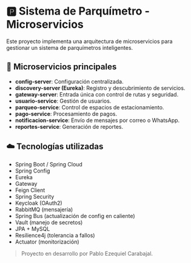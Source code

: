 # 🅿️ Sistema de Parquímetro - Microservicios

Este proyecto implementa una arquitectura de microservicios para gestionar un sistema de parquímetros inteligentes.

## 🔧 Microservicios principales

- **config-server**: Configuración centralizada.
- **discovery-server (Eureka)**: Registro y descubrimiento de servicios.
- **gateway-server**: Entrada única con control de rutas y seguridad.
- **usuario-service**: Gestión de usuarios.
- **parqueo-service**: Control de espacios de estacionamiento.
- **pago-service**: Procesamiento de pagos.
- **notificacion-service**: Envío de mensajes por correo o WhatsApp.
- **reportes-service**: Generación de reportes.

## ☁️ Tecnologías utilizadas

- Spring Boot / Spring Cloud
- Spring Config
- Eureka
- Gateway
- Feign Client
- Spring Security
- Keycloak (OAuth2)
- RabbitMQ (mensajería)
- Spring Bus (actualización de config en caliente)
- Vault (manejo de secretos)
- JPA + MySQL
- Resilience4j (tolerancia a fallos)
- Actuator (monitorización)

> Proyecto en desarrollo por Pablo Ezequiel Carabajal.
